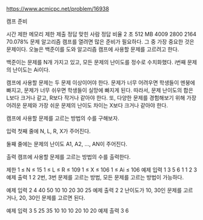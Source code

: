 https://www.acmicpc.net/problem/16938

캠프 준비

시간 제한	메모리 제한	제출	정답	맞힌 사람	정답 비율
2 초	512 MB	4009	2800	2164	70.078%
문제
알고리즘 캠프를 열려면 많은 준비가 필요하다. 그 중 가장 중요한 것은 문제이다. 오늘은 백준이를 도와 알고리즘 캠프에 사용할 문제를 고르려고 한다.

백준이는 문제를 N개 가지고 있고, 모든 문제의 난이도를 정수로 수치화했다. i번째 문제의 난이도는 Ai이다.

캠프에 사용할 문제는 두 문제 이상이어야 한다. 문제가 너무 어려우면 학생들이 멘붕에 빠지고, 문제가 너무 쉬우면 학생들이 실망에 빠지게 된다. 따라서, 문제 난이도의 합은 L보다 크거나 같고, R보다 작거나 같아야 한다. 또, 다양한 문제를 경험해보기 위해 가장 어려운 문제와 가장 쉬운 문제의 난이도 차이는 X보다 크거나 같아야 한다.

캠프에 사용할 문제를 고르는 방법의 수를 구해보자.

입력
첫째 줄에 N, L, R, X가 주어진다.

둘째 줄에는 문제의 난이도 A1, A2, ..., AN이 주어진다.

출력
캠프에 사용할 문제를 고르는 방법의 수를 출력한다.

제한
1 ≤ N ≤ 15
1 ≤ L ≤ R ≤ 109
1 ≤ X ≤ 106
1 ≤ Ai ≤ 106
예제 입력 1
3 5 6 1
1 2 3
예제 출력 1
2
2번, 3번 문제를 고르는 방법, 모든 문제를 고르는 방법이 가능하다.

예제 입력 2
4 40 50 10
10 20 30 25
예제 출력 2
2
난이도가 10, 30인 문제를 고르거나, 20, 30인 문제를 고르면 된다.

예제 입력 3
5 25 35 10
10 10 20 10 20
예제 출력 3
6